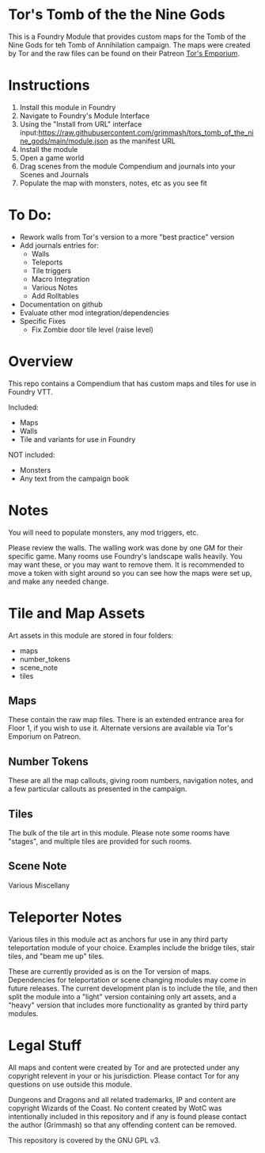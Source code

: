 # Tor's Tomb of the the Nine Gods

This is a Foundry Module that provides custom maps for the Tomb of the Nine Gods for teh Tomb of Annihilation campaign.  The maps were created by Tor and the raw files can be found on their Patreon [Tor's Emporium](https://www.patreon.com/posts/tomb-of-nine-new-59560381).  

# Instructions
1. Install this module in Foundry
  1. Navigate to Foundry's Module Interface
  2. Using the "Install from URL" interface input:https://raw.githubusercontent.com/grimmash/tors_tomb_of_the_nine_gods/main/module.json as the manifest URL
  3. Install the module
2. Open a game world
4. Drag scenes from the module Compendium and journals into your Scenes and Journals
5. Populate the map with monsters, notes, etc as you see fit

# To Do:
- Rework walls from Tor's version to a more "best practice" version
- Add journals entries for:
  - Walls
  - Teleports
  - Tile triggers
  - Macro Integration
  - Various Notes
  - Add Rolltables
- Documentation on github
- Evaluate other mod integration/dependencies
- Specific Fixes
  - Fix Zombie door tile level (raise level)


# Overview
This repo contains a Compendium that has custom maps and tiles for use in Foundry VTT.

Included:
- Maps
- Walls
- Tile and variants for use in Foundry

NOT included:
- Monsters
- Any text from the campaign book

# Notes
You will need to populate monsters, any mod triggers, etc.

Please review the walls.  The walling work was done by one GM for their specific game.  Many rooms use Foundry's landscape walls heavily.  You may want these, or you may want to remove them.  It is recommended to move a token with sight around so you can see how the maps were set up, and make any needed change.

# Tile and Map Assets
Art assets in this module are stored in four folders:
- maps
- number_tokens
- scene_note
- tiles

## Maps
These contain the raw map files.  There is an extended entrance area for Floor 1, if you wish to use it.  Alternate versions are available via Tor's Emporium on Patreon.

## Number Tokens
These are all the map callouts, giving room numbers, navigation notes, and a few particular callouts as presented in the campaign.

## Tiles
The bulk of the tile art in this module.  Please note some rooms have "stages", and multiple tiles are provided for such rooms.

## Scene Note
Various Miscellany

# Teleporter Notes
Various tiles in this module act as anchors fur use in any third party teleportation module of your choice.  Examples include the bridge tiles, stair tiles, and "beam me up" tiles.

These are currently provided as is on the Tor version of maps.  Dependencies for teleportation or scene changing modules may come in future releases.  The current development plan is to include the tile, and then split the module into a "light" version containing only art assets, and a "heavy" version that includes more functionality as granted by third party modules.

# Legal Stuff
All maps and content were created by Tor and are protected under any copyright relevent in your or his jurisdiction.  Please contact Tor for any questions on use outside this module.

Dungeons and Dragons and all related trademarks, IP and content are copyright Wizards of the Coast.  No content created by WotC was intentionally included in this repository and if any is found please contact the author (Grimmash) so that any offending content can be removed.

This repository is covered by the GNU GPL v3.
